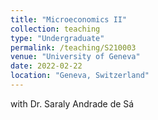 ```yaml
---
title: "Microeconomics II"
collection: teaching
type: "Undergraduate"
permalink: /teaching/S210003
venue: "University of Geneva"
date: 2022-02-22
location: "Geneva, Switzerland"
---
```


with Dr. Saraly Andrade de Sá
